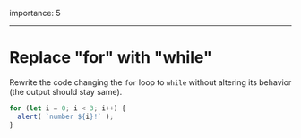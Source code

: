 importance: 5

---

# Replace "for" with "while"

Rewrite the code changing the `for` loop to `while` without altering its behavior (the output should stay same).

```js run
for (let i = 0; i < 3; i++) {
  alert( `number ${i}!` );
}
```


